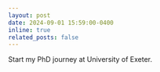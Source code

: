 ```yaml
---
layout: post
date: 2024-09-01 15:59:00-0400
inline: true
related_posts: false
---
```


Start my PhD journey at University of Exeter.

